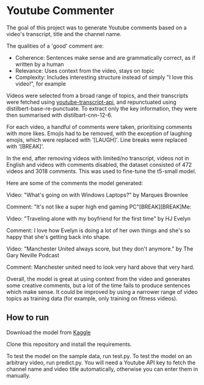 # Youtube Commenter
The goal of this project was to generate Youtube comments based on a video's transcript, title and the channel name.

The qualities of a 'good' comment are:
- Coherence: Sentences make sense and are grammatically correct, as if written by a human
- Relevance: Uses context from the video, stays on topic
- Complexity: Includes interesting structure instead of simply "I love this video!", for example

Videos were selected from a broad range of topics, and their transcripts were fetched using [youtube-transcript-api](https://github.com/jdepoix/youtube-transcript-api), and repunctuated using distilbert-base-re-punctuate. To extract only the key information, they were then summarised with distilbart-cnn-12-6. 

For each video, a handful of comments were taken, prioritising comments with more likes. Emojis had to be removed, with the exception of laughing emojis, which were replaced with '[LAUGH]'. Line breaks were replaced with '[BREAK]'.

In the end, after removing videos with limited/no transcript, videos not in English and videos with comments disabled, the dataset consisted of 472 videos and 3018 comments. This was used to fine-tune the t5-small model. 

Here are some of the comments the model generated:

Video: "What's going on with Windows Laptops?" by Marques Brownlee

Comment: "It's not like a super high end gaming PC"[BREAK][BREAK]Me:


Video: "Traveling alone with my boyfriend for the first time" by HJ Evelyn

Comment: I love how Evelyn is doing a lot of her own things and she's so happy that she's getting back into shape.


Video: "Manchester United always score, but they don't anymore." by The Gary Neville Podcast

Comment: Manchester united need to look very hard above that very hard.

Overall, the model is great at using context from the video and generates some creative comments, but a lot of the time fails to produce sentences which make sense. It could be improved by using a narrower range of video topics as training data (for example, only training on fitness videos).

## How to run
Download the model from [Kaggle](https://www.kaggle.com/models/is0morphism/fine-tuned-t5)

Clone this repository and install the requirements.

To test the model on the sample data, run test.py. To test the model on an arbitrary video, run predict.py. You will need a Youtube API key to fetch the channel name and video title automatically, otherwise you can enter them in manually. 


